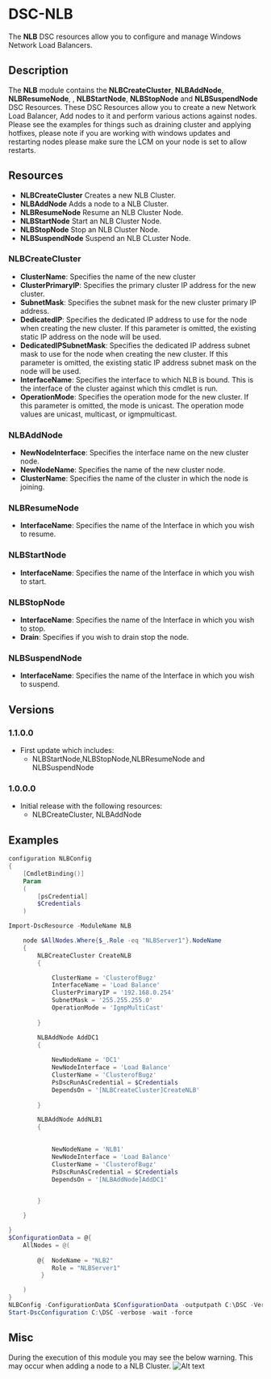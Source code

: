 # DSC-NLB

The **NLB** DSC resources allow you to configure and manage Windows Network Load Balancers.


## Description

The **NLB** module contains the **NLBCreateCluster**, **NLBAddNode**, **NLBResumeNode**, , **NLBStartNode**, **NLBStopNode** and **NLBSuspendNode** DSC Resources.
These DSC Resources allow you to create a new Network Load Balancer, Add nodes to it and perform various actions against nodes. 
Please see the examples for things such as draining cluster and applying hotfixes, please note if you are working with windows updates and restarting nodes please make sure the LCM on your node is set to allow restarts.

## Resources

* **NLBCreateCluster** Creates a new NLB Cluster.
* **NLBAddNode** Adds a node to a NLB Cluster.
* **NLBResumeNode** Resume an NLB Cluster Node.
* **NLBStartNode** Start an NLB Cluster Node.
* **NLBStopNode** Stop an NLB Cluster Node.
* **NLBSuspendNode** Suspend an NLB CLuster Node.

### **NLBCreateCluster**

* **ClusterName**: Specifies the name of the new cluster
* **ClusterPrimaryIP**: Specifies the primary cluster IP address for the new cluster.
* **SubnetMask**: Specifies the subnet mask for the new cluster primary IP address.
* **DedicatedIP**: Specifies the dedicated IP address to use for the node when creating the new cluster. If this parameter is omitted, the existing static IP address on the node will be used.
* **DedicatedIPSubnetMask**: Specifies the dedicated IP address subnet mask to use for the node when creating the new cluster. If this parameter is omitted, the existing static IP address subnet mask on the node will be used.
* **InterfaceName**: Specifies the interface to which NLB is bound. This is the interface of the cluster against which this cmdlet is run.
* **OperationMode**: Specifies the operation mode for the new cluster. If this parameter is omitted, the mode is unicast. The operation mode values are unicast, multicast, or igmpmulticast.

### NLBAddNode

* **NewNodeInterface**: Specifies the interface name on the new cluster node. 
* **NewNodeName**: Specifies the name of the new cluster node.
* **ClusterName**: Specifies the name of the cluster in which the node is joining.

### NLBResumeNode

* **InterfaceName**: Specifies the name of the Interface in which you wish to resume.

### NLBStartNode

* **InterfaceName**: Specifies the name of the Interface in which you wish to start.

### NLBStopNode

* **InterfaceName**: Specifies the name of the Interface in which you wish to stop.
* **Drain**: Specifies if you wish to drain stop the node.

### NLBSuspendNode

* **InterfaceName**: Specifies the name of the Interface in which you wish to suspend.

## Versions

### 1.1.0.0

* First update which includes:
    * NLBStartNode,NLBStopNode,NLBResumeNode and NLBSuspendNode

### 1.0.0.0

* Initial release with the following resources:
    * NLBCreateCluster, NLBAddNode


## Examples

```powershell
configuration NLBConfig
{
    [CmdletBinding()]
    Param
    (
        [psCredential]
        $Credentials
    )

Import-DscResource -ModuleName NLB

    node $AllNodes.Where{$_.Role -eq "NLBServer1"}.NodeName
    {
        NLBCreateCluster CreateNLB
        {

            ClusterName = 'ClusterofBugz'
            InterfaceName = 'Load Balance'
            ClusterPrimaryIP = '192.168.0.254'
            SubnetMask = '255.255.255.0'
            OperationMode = 'IgmpMultiCast'
                  
        }

        NLBAddNode AddDC1
        {
        
            NewNodeName = 'DC1'
            NewNodeInterface = 'Load Balance'
            ClusterName = 'ClusterofBugz'
            PsDscRunAsCredential = $Credentials
            DependsOn = '[NLBCreateCluster]CreateNLB'
        
        }

        NLBAddNode AddNLB1
        {
        

            NewNodeName = 'NLB1'
            NewNodeInterface = 'Load Balance'
            ClusterName = 'ClusterofBugz'
            PsDscRunAsCredential = $Credentials
            DependsOn = '[NLBAddNode]AddDC1'        


        }

    }

}
$ConfigurationData = @{
    AllNodes = @(
        
        @{  NodeName = "NLB2"
            Role = "NLBServer1"
         }

    )
}
NLBConfig -ConfigurationData $ConfigurationData -outputpath C:\DSC -Verbose -Credentials (Get-Credential -Message "Credentials are required for adding nodes to NLB CLusters")
Start-DscConfiguration C:\DSC -verbose -wait -force
```
## Misc

During the execution of this module you may see the below warning. This may occur when adding a node to a NLB Cluster.
![Alt text](https://flynnbundy.files.wordpress.com/2016/01/nlb.png "Example")
